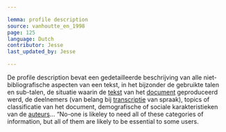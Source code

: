 ```yaml
---

lemma: profile description
source: vanhoutte_en_1998
page: 125
language: Dutch
contributor: Jesse
last_updated_by: Jesse

---
```

De profile description <profileDesc> bevat een gedetailleerde beschrijving van alle niet-bibliografische aspecten van een tekst, in het bijzonder de gebruikte talen en sub-talen, de situatie waarin de [tekst](text.html) van het [document](document.html) geproduceerd werd, de deelnemers (van belang bij [transcriptie](transcription.html) van spraak), topics of classificatie van het document, demografische of sociale karakteristieken van de [auteurs](author.html)… “No-one is likeley to need all of these categories of information, but all of them are likely to be essential to some users.
